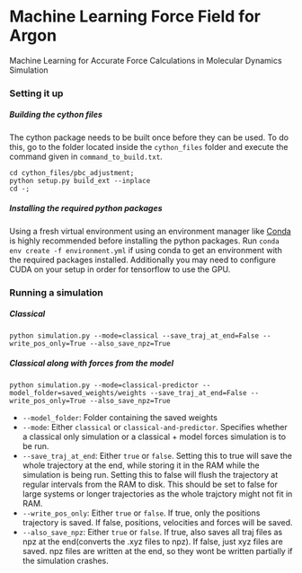 # Machine Learning Force Field for Argon
Machine Learning for Accurate Force Calculations in Molecular Dynamics Simulation

### Setting it up
##### Building the cython files
The cython package needs to be built once before they can be used. To do this, go to the folder located inside the `cython_files` folder and execute the command given in `command_to_build.txt`.
```
cd cython_files/pbc_adjustment;
python setup.py build_ext --inplace
cd -;
```

##### Installing the required python packages
Using a fresh virtual environment using an environment manager like [Conda](https://docs.conda.io/en/latest/) is highly recommended before installing the python packages. Run `conda env create -f environment.yml` if using conda to get an environment with the required packages installed. Additionally you may need to configure CUDA on your setup in order for tensorflow to use the GPU.

### Running a simulation
##### Classical

```
python simulation.py --mode=classical --save_traj_at_end=False --write_pos_only=True --also_save_npz=True
```
##### Classical along with forces from the model
```
python simulation.py --mode=classical-predictor --model_folder=saved_weights/weights --save_traj_at_end=False --write_pos_only=True --also_save_npz=True
```
 - `--model_folder`: Folder containing the saved weights
 - `--mode`: Either `classical` or `classical-and-predictor`. Specifies whether a classical only simulation or a classical + model forces simulation is to be run.
 - `--save_traj_at_end`: Either `true` or `false`. Setting this to true will save the whole trajectory at the end, while storing it in the RAM while the simulation is being run. Setting this to false will flush the trajectory at regular intervals from the RAM to disk. This should be set to false for large systems or longer trajectories as the whole trajctory might not fit in RAM.
 - `--write_pos_only`: Either `true` or `false`. If true, only the positions trajectory is saved. If false, positions, velocities and forces will be saved.
 - `--also_save_npz`: Either `true` or `false`. If true, also saves all traj files as npz at the end(converts the .xyz files to npz). If false, just xyz files are saved. npz files are written at the end, so they wont be written partially if the simulation crashes.


